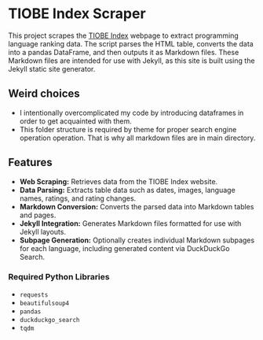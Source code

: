 # TIOBE Index Scraper

This project scrapes the [TIOBE Index](https://www.tiobe.com/tiobe-index/) webpage to extract programming language ranking data. The script parses the HTML table, converts the data into a pandas DataFrame, and then outputs it as Markdown files. These Markdown files are intended for use with Jekyll, as this site is built using the Jekyll static site generator.

## Weird choices
- I intentionally overcomplicated my code by introducing dataframes in order to get acquainted with them.
- This folder structure is required by theme for proper search engine operation operation. That is why all markdown files are in main directory.

## Features

- **Web Scraping:** Retrieves data from the TIOBE Index website.
- **Data Parsing:** Extracts table data such as dates, images, language names, ratings, and rating changes.
- **Markdown Conversion:** Converts the parsed data into Markdown tables and pages.
- **Jekyll Integration:** Generates Markdown files formatted for use with Jekyll layouts.
- **Subpage Generation:** Optionally creates individual Markdown subpages for each language, including generated content via DuckDuckGo Search.

### Required Python Libraries

- `requests`
- `beautifulsoup4`
- `pandas`
- `duckduckgo_search`
- `tqdm`

